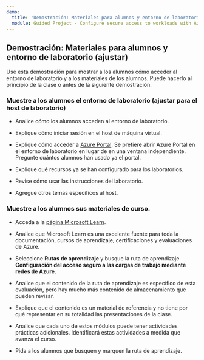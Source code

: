 ```yaml
---
demo:
  title: 'Demostración: Materiales para alumnos y entorno de laboratorio (ajustar)'
  module: Guided Project - Configure secure access to workloads with Azure virtual networking services
---
```

## Demostración: Materiales para alumnos y entorno de laboratorio (ajustar)

Use esta demostración para mostrar a los alumnos cómo acceder al entorno de laboratorio y a los materiales de los alumnos. Puede hacerlo al principio de la clase o antes de la siguiente demostración. 

### Muestre a los alumnos el entorno de laboratorio (ajustar para el host de laboratorio)

- Analice cómo los alumnos acceden al entorno de laboratorio. 

- Explique cómo iniciar sesión en el host de máquina virtual.

- Explique cómo acceder a [Azure Portal](https://portal.azure.com). Se prefiere abrir Azure Portal en el entorno de laboratorio en lugar de en una ventana independiente. Pregunte cuántos alumnos han usado ya el portal. 

- Explique qué recursos ya se han configurado para los laboratorios.

- Revise cómo usar las instrucciones del laboratorio. 

- Agregue otros temas específicos al host. 

### Muestre a los alumnos sus materiales de curso.

- Acceda a la [página Microsoft Learn](https://learn.microsoft.com).

- Analice que Microsoft Learn es una excelente fuente para toda la documentación, cursos de aprendizaje, certificaciones y evaluaciones de Azure. 

- Seleccione **Rutas de aprendizaje** y busque la ruta de aprendizaje **Configuración del acceso seguro a las cargas de trabajo mediante redes de Azure**.

- Analice que el contenido de la ruta de aprendizaje es específico de esta evaluación, pero hay mucho más contenido de almacenamiento que pueden revisar.

- Explique que el contenido es un material de referencia y no tiene por qué representar en su totalidad las presentaciones de la clase.

- Analice que cada uno de estos módulos puede tener actividades prácticas adicionales. Identificará estas actividades a medida que avanza el curso. 

- Pida a los alumnos que busquen y marquen la ruta de aprendizaje.

 